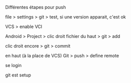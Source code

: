 Différentes étapes pour push

file > settings > git > test, si une version apparait, c'est ok

VCS > enable VCI

Android > Project > clic droit fichier du haut > git > add

clic droit encore > git > commit

en haut (à la place de VCS) Git > push > define remote

se login

git est setup
